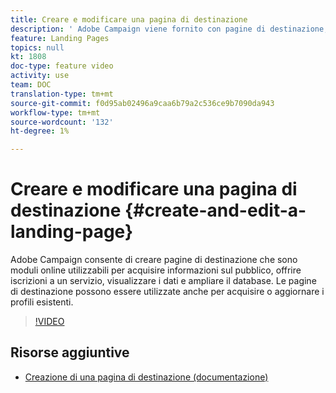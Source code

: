 ```yaml
---
title: Creare e modificare una pagina di destinazione
description: ' Adobe Campaign viene fornito con pagine di destinazione, moduli online che possono essere utilizzati per acquisire informazioni sui tipi di pubblico, offrire iscrizioni a un servizio, visualizzare i dati e ampliare il database. Le pagine di destinazione possono essere utilizzate anche per acquisire o aggiornare i profili esistenti. In questi video viene illustrato come creare, modificare e testare le pagine di destinazione in  Adobe Campaign Standard.'
feature: Landing Pages
topics: null
kt: 1808
doc-type: feature video
activity: use
team: DOC
translation-type: tm+mt
source-git-commit: f0d95ab02496a9caa6b79a2c536ce9b7090da943
workflow-type: tm+mt
source-wordcount: '132'
ht-degree: 1%

---
```



# Creare e modificare una pagina di destinazione {#create-and-edit-a-landing-page}

 Adobe Campaign consente di creare pagine di destinazione che sono moduli online utilizzabili per acquisire informazioni sul pubblico, offrire iscrizioni a un servizio, visualizzare i dati e ampliare il database. Le pagine di destinazione possono essere utilizzate anche per acquisire o aggiornare i profili esistenti.

>[!VIDEO](https://video.tv.adobe.com/v/24093?quality=12)

## Risorse aggiuntive

* [Creazione di una pagina di destinazione (documentazione)](https://docs.campaign.adobe.com/doc/standard/getting_started/en/ACS_CreateLandingPage.html)
